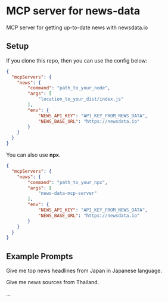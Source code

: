 # MCP server for news-data

MCP server for getting up-to-date news with newsdata.io

## Setup

If you clone this repo, then you can use the config below:

```json
{
  "mcpServers": {
    "news": {
        "command": "path_to_your_node",
        "args": [
            "location_to_your_dist/index.js"
        ],
        "env": {
            "NEWS_API_KEY": "API_KEY_FROM_NEWS_DATA",
            "NEWS_BASE_URL": "https://newsdata.io"
        }
    }
  }
}

```

You can also use <b>npx</b>.

```json
{
  "mcpServers": {
    "news": {
        "command": "path_to_your_npx",
        "args": [
            "news-data-mcp-server"
        ],
        "env": {
            "NEWS_API_KEY": "API_KEY_FROM_NEWS_DATA",
            "NEWS_BASE_URL": "https://newsdata.io"
        }
    }
  }
}

```




## Example Prompts

Give me top news headlines from Japan in Japanese language.

Give me news sources from Thailand.

...